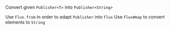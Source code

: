 Convert given `Publisher<T>` into `Publisher<String>`
   
<div class="hint">
  Use <code>Flux.from</code> in order to adapt <code>Publisher</code> into <code>Flux</code>
  Use <code>Flux#map</code> to convert elements to <code>String</code>
</div>